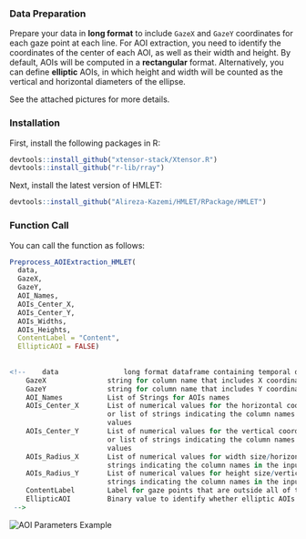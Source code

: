### Data Preparation

Prepare your data in **long format** to include `GazeX` and `GazeY` coordinates for each gaze point at each line. For AOI extraction, you need to identify the coordinates of the center of each AOI, as well as their width and height. By default, AOIs will be computed in a **rectangular** format. Alternatively, you can define **elliptic** AOIs, in which height and width will be counted as the vertical and horizontal diameters of the ellipse. 

See the attached pictures for more details.

### Installation

First, install the following packages in R:

```r
devtools::install_github("xtensor-stack/Xtensor.R")
devtools::install_github("r-lib/rray")
```
Next, install the latest version of HMLET:

```r
devtools::install_github("Alireza-Kazemi/HMLET/RPackage/HMLET")
```
### Function Call
You can call the function as follows:

```r
Preprocess_AOIExtraction_HMLET(
  data,
  GazeX,
  GazeY,
  AOI_Names,
  AOIs_Center_X,
  AOIs_Center_Y,
  AOIs_Widths,
  AOIs_Heights,
  ContentLabel = "Content",
  EllipticAOI = FALSE)
  
  
<!-- 	data				long format dataframe containing temporal data.
	GazeX 				string for column name that includes X coordinate of gazepoints
	GazeY 				string for column name that includes Y coordinate of gazepoints
	AOI_Names 			List of Strings for AOIs names
	AOIs_Center_X 		List of numerical values for the horizontal coordinate of the center of all AOIs
						or list of strings indicating the column names in the input data that have these
						values
	AOIs_Center_Y 		List of numerical values for the vertical coordinate of the center of all AOIs
						or list of strings indicating the column names in the input data that have these
						values
	AOIs_Radius_X 		List of numerical values for width size/horizontal diameter of all AOIs or list of
						strings indicating the column names in the input data that have these values
	AOIs_Radius_Y 		List of numerical values for height size/vertical diameter of all AOIs or list of
						strings indicating the column names in the input data that have these values.
	ContentLabel 		Label for gaze points that are outside all of the AOIs, defaults to "Content"
	EllipticAOI 		Binary value to identify whether elliptic AOIs should be used instead of rectangular ones, defaults to FALSE
 -->
 ```

![AOI Parameters Example](/AOIExtractionParameters.jpg)
